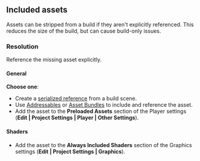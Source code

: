 ## Included assets
Assets can be stripped from a build if they aren't explicitly referenced. This reduces the size of the build, but can cause build-only issues.

### Resolution
Reference the missing asset explicitly.

#### General
**Choose one**:  
- Create a [serialized reference](../../Programming/References/Serialized%20References.md) from a build scene.
- Use [Addressables](https://docs.unity3d.com/Packages/com.unity.addressables@latest/) or [Asset Bundles](https://docs.unity3d.com/Manual/AssetBundlesIntro.html) to include and reference the asset.
- Add the asset to the **Preloaded Assets** section of the Player settings (**Edit | Project Settings | Player | Other Settings**).

[//]: # (- Add the asset to the Resources folder &#40;this is the least optimal way to reference an asset&#41;.)

#### Shaders
- Add the asset to the **Always Included Shaders** section of the Graphics settings (**Edit | Project Settings | Graphics**).